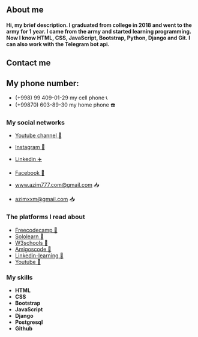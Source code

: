 ## About me 
#### Hi, my brief description. I graduated from college in 2018 and went to the army for 1 year. I came from the army and started learning programming. Now I know HTML, CSS, JavaScript, Bootstrap, Python, Django and Git. I can also work with the Telegram bot api.

## Contact me
## My phone number:
- (+998) 99 409-01-29 my cell phone  📞
- (+99870) 603-89-30 my home phone ☎️


### My social networks 
- <a href="https://www.youtube.com/channel/UCfliQ_F24412ey6V9tmYJWA">Youtube channel 🎥</a>

- <a href="https://www.instagram.com/azim_29_01">Instagram 📸</a>

- <a href="https://www.linkedin.com/in/azimjon-abdurasulov-aa10671b3">Linkedin ✈️</a>

- <a href="https://www.facebook.com/azimbekabdurasulov">Facebook 📸</a>

- <a href="mailto:www.azim777.com@gmail.com">www.azim777.com@gmail.com 📥</a>

- <a href="mailto:azimxxm@gmail.com">azimxxm@gmail.com 📥</a>

### The platforms I read about
- [Freecodecamp 🚀](https://www.freecodecamp.org)
- [Sololearn 🚀](https://www.sololearn.com)
- [W3schools 🚀](https://www.w3schools.com)
- [Amigoscode 🚀](https://amigoscode.com)
- [Linkedin-learning 🚀](https://www.linkedin.com/learning)
- [Youtube 🚀](https://www.youtube.com)

### My skills
- **HTML** 
- **CSS**
- **Bootstrap**
- **JavaScript**
- **Django**
- **Postgresql**
- **Github**


